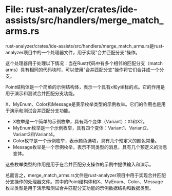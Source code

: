 # File: rust-analyzer/crates/ide-assists/src/handlers/merge_match_arms.rs

rust-analyzer/crates/ide-assists/src/handlers/merge_match_arms.rs是rust-analyzer项目中的一个处理器文件，用于实现"合并匹配分支"操作。

这个处理器用于处理以下情况：当在Rust代码中有多个相邻的匹配分支（match arms）具有相同的代码块时，可以使用"合并匹配分支"操作将它们合并成一个分支。

Point结构体是一个简单的示例结构体，表示一个具有x和y坐标的点。它的作用是用于演示和测试合并匹配分支功能。

X、MyEnum、Color和Message是表示枚举类型的示例枚举。它们的作用也是用于演示和测试合并匹配分支功能。

- X枚举是一个简单的示例枚举，具有两个变体（Variant）：X1和X2。
- MyEnum枚举是一个示例枚举，具有四个变体：Variant1、Variant2、Variant3和Variant4。
- Color枚举是一个示例枚举，表示颜色选项，具有几个预定义的颜色常量。
- Message枚举是一个示例枚举，表示不同类型的消息，具有几个预定义的消息变体。

这些枚举类型的作用是用于在合并匹配分支操作的示例中提供输入和演示。

总而言之，merge_match_arms.rs文件是rust-analyzer项目中用于实现合并匹配分支操作的处理器文件。其中的Point结构体和X、MyEnum、Color、Message枚举类型是用于演示和测试合并匹配分支功能的示例数据结构和数据类型。

